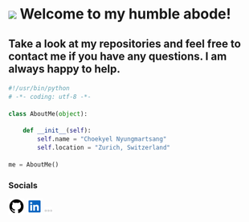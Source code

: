  ![](https://user-images.githubusercontent.com/18350557/176309783-0785949b-9127-417c-8b55-ab5a4333674e.gif) Welcome to my humble abode!
============================================================================================================================

Take a look at my repositories and feel free to contact me if you have any questions. 
I am always happy to help.
--------

```python
#!/usr/bin/python
# -*- coding: utf-8 -*-

class AboutMe(object):

    def __init__(self):
        self.name = "Choekyel Nyungmartsang"
        self.location = "Zurich, Switzerland"

me = AboutMe()
```

### Socials

<p align="left"> 
<a href="https://www.github.com/Schoggi-Mimi" target="_blank" rel="noreferrer"><img src="https://raw.githubusercontent.com/Schoggi-Mimi/Schoggi-Mimi/main/images/github.svg" width="32" height="32" /></a> <a href="https://www.linkedin.com/in/choekyelnyungmartsang" target="_blank" rel="noreferrer"><img src="https://raw.githubusercontent.com/Schoggi-Mimi/Schoggi-Mimi/main/images/linkedin.svg" width="32" height="32" /></a>
<a href="#"><img src = 'https://raw.githubusercontent.com/Schoggi-Mimi/Schoggi-Mimi/main/images/more.svg' width='15'/></a>
</p>